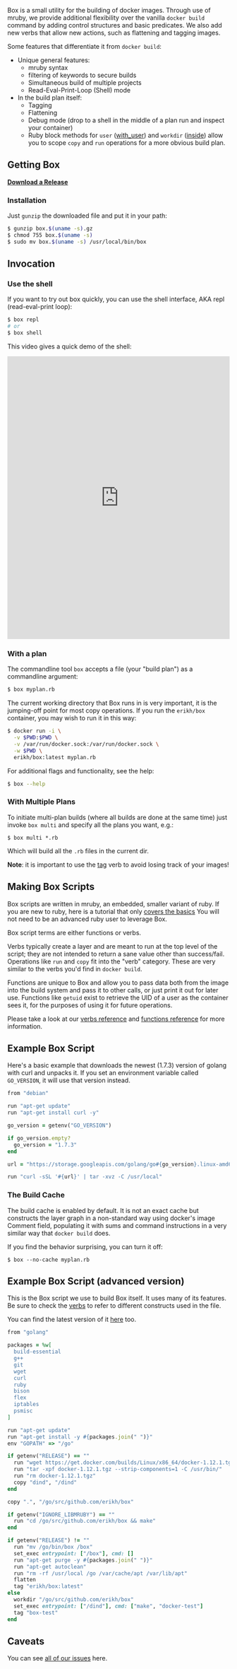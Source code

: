 Box is a small utility for the building of docker images. Through use of mruby,
we provide additional flexibility over the vanilla `docker build` command by
adding control structures and basic predicates. We also add new verbs that
allow new actions, such as flattening and tagging images.

Some features that differentiate it from `docker build`:

* Unique general features:
    * mruby syntax
    * filtering of keywords to secure builds
    * Simultaneous build of multiple projects
    * Read-Eval-Print-Loop (Shell) mode
* In the build plan itself:
    * Tagging
    * Flattening
    * Debug mode (drop to a shell in the middle of a plan run and inspect your container)
    * Ruby block methods for `user` ([with\_user](verbs/#with95user)) and `workdir` ([inside](verbs/#inside)) allow
      you to scope `copy` and `run` operations for a more obvious build plan.

## Getting Box

**[Download a Release](https://github.com/erikh/box/releases/)**

### Installation

Just `gunzip` the downloaded file and put it in your path:

```bash
$ gunzip box.$(uname -s).gz
$ chmod 755 box.$(uname -s)
$ sudo mv box.$(uname -s) /usr/local/bin/box
```

## Invocation

### Use the shell

If you want to try out box quickly, you can use the shell interface, AKA
repl (read-eval-print loop):


```bash
$ box repl
# or
$ box shell
```

This video gives a quick demo of the shell:

<iframe width="100%" height="640" src="https://www.youtube.com/embed/znCfrabMUs0" frameborder="0" allowfullscreen></iframe>

### With a plan

The commandline tool `box` accepts a file (your "build plan") as a commandline
argument:

```bash
$ box myplan.rb
```

The current working directory that Box runs in is very important, it is the
jumping-off point for most copy operations. If you run the `erikh/box`
container, you may wish to run it in this way:

```bash
$ docker run -i \
  -v $PWD:$PWD \
  -v /var/run/docker.sock:/var/run/docker.sock \
  -w $PWD \
  erikh/box:latest myplan.rb
```

For additional flags and functionality, see the help:

```bash
$ box --help
```

### With Multiple Plans

To initiate multi-plan builds (where all builds are done at the same time) just
invoke `box multi` and specify all the plans you want, e.g.:

```
$ box multi *.rb
```

Which will build all the `.rb` files in the current dir.

**Note**: it is important to use the [tag](/user-guide/verbs/#tag) verb to
avoid losing track of your images!

## Making Box Scripts

Box scripts are written in mruby, an embedded, smaller variant of ruby. If you
are new to ruby, here is a tutorial that only [covers the basics](https://github.com/jhotta/chef-fundamentals-ja/blob/master/slides/just-enough-ruby-for-chef/01_slide.md#variables)
You will not need to be an advanced ruby user to leverage Box.

Box script terms are either functions or verbs.

Verbs typically create a layer and are meant to run at the top level of the
script; they are not intended to return a sane value other than success/fail.
Operations like `run` and `copy` fit into the "verb" category. These are very
similar to the verbs you'd find in `docker build`.

Functions are unique to Box and allow you to pass data both from the image into
the build system and pass it to other calls, or just print it out for later
use. Functions like `getuid` exist to retrieve the UID of a user as the
container sees it, for the purposes of using it for future operations.

Please take a look at our [verbs reference](/user-guide/verbs) and [functions
reference](/user-guide/functions) for more information.

## Example Box Script

Here's a basic example that downloads the newest (1.7.3) version of golang with
curl and unpacks it. If you set an environment variable called
`GO_VERSION`, it will use that version instead.

```ruby
from "debian"

run "apt-get update"
run "apt-get install curl -y"

go_version = getenv("GO_VERSION")

if go_version.empty?
  go_version = "1.7.3"
end

url = "https://storage.googleapis.com/golang/go#{go_version}.linux-amd64.tar.gz"

run "curl -sSL '#{url}' | tar -xvz -C /usr/local"
```

### The Build Cache

The build cache is enabled by default. It is not an exact cache but constructs
the layer graph in a non-standard way using docker's image Comment field,
populating it with sums and command instructions in a very similar way that
`docker build` does.

If you find the behavior surprising, you can turn it off:

```
$ box --no-cache myplan.rb
```


## Example Box Script (advanced version)

This is the Box script we use to build Box itself. It uses many of its
features. Be sure to check the [verbs](https://erikh.github.io/box/verbs/) to
refer to different constructs used in the file.

You can find the latest version of it
[here](https://github.com/erikh/box/blob/master/build.rb) too.

```ruby
from "golang"

packages = %w[
  build-essential
  g++
  git
  wget
  curl
  ruby
  bison
  flex
  iptables
  psmisc
]

run "apt-get update"
run "apt-get install -y #{packages.join(" ")}"
env "GOPATH" => "/go"

if getenv("RELEASE") == ""
  run "wget https://get.docker.com/builds/Linux/x86_64/docker-1.12.1.tgz"
  run "tar -xpf docker-1.12.1.tgz --strip-components=1 -C /usr/bin/"
  run "rm docker-1.12.1.tgz"
  copy "dind", "/dind"
end

copy ".", "/go/src/github.com/erikh/box"

if getenv("IGNORE_LIBMRUBY") == ""
  run "cd /go/src/github.com/erikh/box && make"
end

if getenv("RELEASE") != ""
  run "mv /go/bin/box /box"
  set_exec entrypoint: ["/box"], cmd: []
  run "apt-get purge -y #{packages.join(" ")}"
  run "apt-get autoclean"
  run "rm -rf /usr/local /go /var/cache/apt /var/lib/apt"
  flatten
  tag "erikh/box:latest"
else
  workdir "/go/src/github.com/erikh/box"
  set_exec entrypoint: ["/dind"], cmd: ["make", "docker-test"]
  tag "box-test"
end
```

## Caveats

You can see [all of our issues](https://github.com/erikh/box/issues) here.
